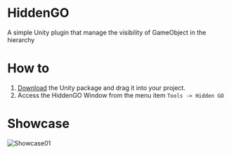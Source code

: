 # HiddenGO
A simple Unity plugin that manage the visibility of GameObject in the hierarchy

# How to
1. [Download](https://github.com/DoubleDashes/HiddenGO/releases/download/1.0/HiddenGO.unitypackage) the Unity package and drag it into your project.
2. Access the HiddenGO Window from the menu item `Tools -> Hidden GO` 

# Showcase
![Showcase01](https://user-images.githubusercontent.com/18100602/106702931-7c2c5e80-65e9-11eb-8f06-629d91038031.png)
